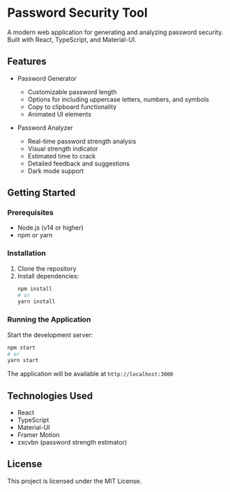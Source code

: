 # Password Security Tool

A modern web application for generating and analyzing password security. Built with React, TypeScript, and Material-UI.

## Features

- Password Generator
  - Customizable password length
  - Options for including uppercase letters, numbers, and symbols
  - Copy to clipboard functionality
  - Animated UI elements

- Password Analyzer
  - Real-time password strength analysis
  - Visual strength indicator
  - Estimated time to crack
  - Detailed feedback and suggestions
  - Dark mode support

## Getting Started

### Prerequisites

- Node.js (v14 or higher)
- npm or yarn

### Installation

1. Clone the repository
2. Install dependencies:
   ```bash
   npm install
   # or
   yarn install
   ```

### Running the Application

Start the development server:
```bash
npm start
# or
yarn start
```

The application will be available at `http://localhost:3000`

## Technologies Used

- React
- TypeScript
- Material-UI
- Framer Motion
- zxcvbn (password strength estimator)

## License

This project is licensed under the MIT License. 